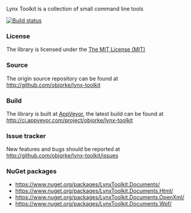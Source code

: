 Lynx Toolkit is a collection of small command line tools

[![Build status](https://ci.appveyor.com/api/projects/status/x4mac59q5qtbu35k)](https://ci.appveyor.com/project/objorke/lynx-toolkit)

### License

The library is licensed under the [The MIT License (MIT)](https://raw.githubusercontent.com/objorke/lynx-toolkit/master/LICENSE)

### Source

The origin source repository can be found at http://github.com/objorke/lynx-toolkit

### Build

The library is built at [AppVeyor](http://appveyor.com/), the latest build can be found at http://ci.appveyor.com/project/objorke/lynx-toolkit

### Issue tracker

New features and bugs should be reported at http://github.com/objorke/lynx-toolkit/issues

### NuGet packages

- https://www.nuget.org/packages/LynxToolkit.Documents/
- https://www.nuget.org/packages/LynxToolkit.Documents.Html/
- https://www.nuget.org/packages/LynxToolkit.Documents.OpenXml/
- https://www.nuget.org/packages/LynxToolkit.Documents.Wpf/
